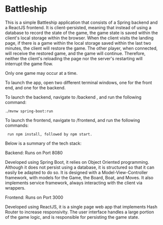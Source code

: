 # Battleship

This is a simple Battleship application that consists of a Spring backend and a ReactJS frontend. It is client-persisted, meaning that instead of using a database to record the state of the game, the game state is saved within the client's local storage within the browser. When the client visits the landing page, if there is a game within the local storage saved within the last two minutes, the client will restore the game. The other player, when connected, will receive the restored game, and the game will continue. Therefore, neither the client's reloading the page nor the server's restarting will interrupt the game flow.

Only one game may occur at a time. 

To launch the app, open two different terminal windows, one for the front end, and one for the backend. 

To launch the backend, navigate to  /backend , and run the following command:

    ./mvnw spring-boot:run

To launch the frontend, navigate to /frontend, and run the following commands:

     run npm install, followed by npm start.

Below is a summary of the tech stack:

Backend: Runs on Port 8080

  Developed using Spring Boot, it relies on Object Oriented programming. Although it does not persist using a database, it is structured so that it can easily be adapted to do so. It is designed with a Model-View-Controller framework, with models for the Game, the Board, Boat, and Moves. It also implements service framework, always interacting with the client via wrappers.
  
Frontend: Runs on Port 3000

  Developed using ReactJS, it is a single page web app that implements Hash Router to increase responsivity. The user interface handles a large portion of the game logic, and is responsible for persisting the game state.
